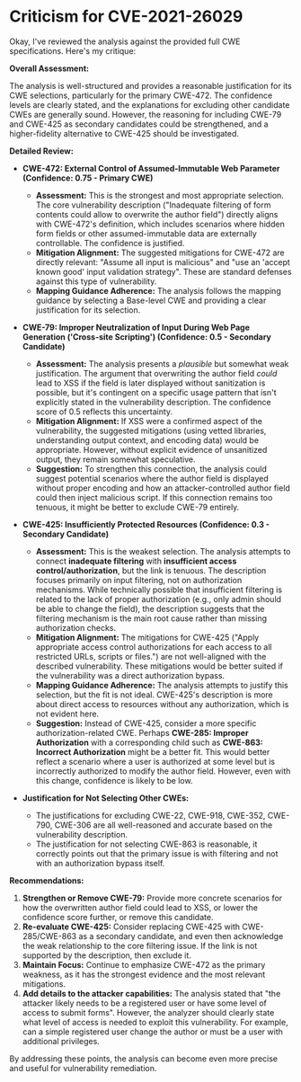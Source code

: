 # Criticism for CVE-2021-26029

Okay, I've reviewed the analysis against the provided full CWE specifications. Here's my critique:

**Overall Assessment:**

The analysis is well-structured and provides a reasonable justification for its CWE selections, particularly for the primary CWE-472. The confidence levels are clearly stated, and the explanations for excluding other candidate CWEs are generally sound. However, the reasoning for including CWE-79 and CWE-425 as secondary candidates could be strengthened, and a higher-fidelity alternative to CWE-425 should be investigated.

**Detailed Review:**

*   **CWE-472: External Control of Assumed-Immutable Web Parameter (Confidence: 0.75 - Primary CWE)**

    *   **Assessment:** This is the strongest and most appropriate selection. The core vulnerability description ("Inadequate filtering of form contents could allow to overwrite the author field") directly aligns with CWE-472's definition, which includes scenarios where hidden form fields or other assumed-immutable data are externally controllable. The confidence is justified.
    *   **Mitigation Alignment:** The suggested mitigations for CWE-472 are directly relevant: "Assume all input is malicious" and "use an 'accept known good' input validation strategy". These are standard defenses against this type of vulnerability.
    *   **Mapping Guidance Adherence:** The analysis follows the mapping guidance by selecting a Base-level CWE and providing a clear justification for its selection.

*   **CWE-79: Improper Neutralization of Input During Web Page Generation ('Cross-site Scripting') (Confidence: 0.5 - Secondary Candidate)**

    *   **Assessment:** The analysis presents a *plausible* but somewhat weak justification. The argument that overwriting the author field *could* lead to XSS if the field is later displayed without sanitization is possible, but it's contingent on a specific usage pattern that isn't explicitly stated in the vulnerability description. The confidence score of 0.5 reflects this uncertainty.
    *   **Mitigation Alignment:** If XSS were a confirmed aspect of the vulnerability, the suggested mitigations (using vetted libraries, understanding output context, and encoding data) would be appropriate. However, without explicit evidence of unsanitized output, they remain somewhat speculative.
    *   **Suggestion:** To strengthen this connection, the analysis could suggest potential scenarios where the author field is displayed without proper encoding and how an attacker-controlled author field could then inject malicious script. If this connection remains too tenuous, it might be better to exclude CWE-79 entirely.

*   **CWE-425: Insufficiently Protected Resources (Confidence: 0.3 - Secondary Candidate)**

    *   **Assessment:** This is the weakest selection. The analysis attempts to connect **inadequate filtering** with **insufficient access control/authorization**, but the link is tenuous. The description focuses primarily on input filtering, not on authorization mechanisms. While technically possible that insufficient filtering is related to the lack of proper authorization (e.g., only admin should be able to change the field), the description suggests that the filtering mechanism is the main root cause rather than missing authorization checks.
    *   **Mitigation Alignment:** The mitigations for CWE-425 ("Apply appropriate access control authorizations for each access to all restricted URLs, scripts or files.") are not well-aligned with the described vulnerability. These mitigations would be better suited if the vulnerability was a direct authorization bypass.
    *   **Mapping Guidance Adherence:** The analysis attempts to justify this selection, but the fit is not ideal. CWE-425's description is more about direct access to resources without any authorization, which is not evident here.
    *   **Suggestion:** Instead of CWE-425, consider a more specific authorization-related CWE. Perhaps **CWE-285: Improper Authorization** with a corresponding child such as **CWE-863: Incorrect Authorization** might be a better fit. This would better reflect a scenario where a user is authorized at some level but is incorrectly authorized to modify the author field. However, even with this change, confidence is likely to be low.

*   **Justification for Not Selecting Other CWEs:**

    *   The justifications for excluding CWE-22, CWE-918, CWE-352, CWE-790, CWE-306 are all well-reasoned and accurate based on the vulnerability description.
    *   The justification for not selecting CWE-863 is reasonable, it correctly points out that the primary issue is with filtering and not with an authorization bypass itself.

**Recommendations:**

1.  **Strengthen or Remove CWE-79:** Provide more concrete scenarios for how the overwritten author field could lead to XSS, or lower the confidence score further, or remove this candidate.
2.  **Re-evaluate CWE-425:** Consider replacing CWE-425 with CWE-285/CWE-863 as a secondary candidate, and even then acknowledge the weak relationship to the core filtering issue. If the link is not supported by the description, then exclude it.
3.  **Maintain Focus:** Continue to emphasize CWE-472 as the primary weakness, as it has the strongest evidence and the most relevant mitigations.
4.  **Add details to the attacker capabilities:** The analysis stated that "the attacker likely needs to be a registered user or have some level of access to submit forms". However, the analyzer should clearly state what level of access is needed to exploit this vulnerability. For example, can a simple registered user change the author or must be a user with additional privileges.

By addressing these points, the analysis can become even more precise and useful for vulnerability remediation.